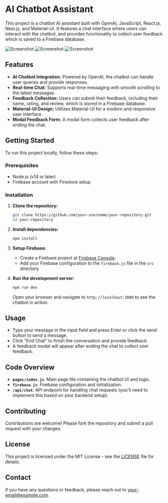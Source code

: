 # AI Chatbot Assistant

This project is a chatbot AI assistant built with OpenAI, JavaScript, React.js, Next.js, and Material-UI. It features a chat interface where users can interact with the chatbot, and provides functionality to collect user feedback which is saved to a Firebase database.

![Screenshot](https://github.com/Dhrumit26/AI-assistant-chat.git/scr/first.png)
![Screenshot](https://github.com/Dhrumit26/AI-assistant-chat.git/scr/second.png)
![Screenshot](https://github.com/Dhrumit26/AI-assistant-chat.git/scr/third.png)

## Features

- **AI Chatbot Integration:** Powered by OpenAI, the chatbot can handle user queries and provide responses.
- **Real-time Chat:** Supports real-time messaging with smooth scrolling to the latest messages.
- **Feedback Collection:** Users can submit their feedback, including their name, rating, and review, which is stored in a Firebase database.
- **Material-UI Design:** Utilizes Material-UI for a modern and responsive user interface.
- **Modal Feedback Form:** A modal form collects user feedback after ending the chat.

## Getting Started

To run this project locally, follow these steps:

### Prerequisites

- Node.js (v14 or later)
- Firebase account with Firestore setup

### Installation

1. **Clone the repository:**

   ```bash
   git clone https://github.com/your-username/your-repository.git
   cd your-repository
   ```

2. **Install dependencies:**

   ```bash
   npm install
   ```

3. **Setup Firebase:**

   - Create a Firebase project at [Firebase Console](https://console.firebase.google.com/).
   - Add your Firebase configuration to the `firebase.js` file in the `src` directory.

4. **Run the development server:**

   ```bash
   npm run dev
   ```

   Open your browser and navigate to `http://localhost:3000` to see the chatbot in action.

## Usage

- Type your message in the input field and press Enter or click the send button to send a message.
- Click "End Chat" to finish the conversation and provide feedback.
- A feedback modal will appear after ending the chat to collect user feedback.

## Code Overview

- **`pages/index.js`**: Main page file containing the chatbot UI and logic.
- **`firebase.js`**: Firebase configuration and initialization.
- **`/api/chat`**: API endpoint for handling chat requests (you'll need to implement this based on your backend setup).

## Contributing

Contributions are welcome! Please fork the repository and submit a pull request with your changes.

## License

This project is licensed under the MIT License - see the [LICENSE](LICENSE) file for details.

## Contact

If you have any questions or feedback, please reach out to [your-email@example.com](mailto:your-email@example.com).
